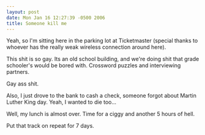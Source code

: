 ```yaml
---
layout: post
date: Mon Jan 16 12:27:39 -0500 2006
title: Someone kill me
---
```


Yeah, so I'm sitting here in the parking lot at Ticketmaster (special thanks
to whoever has the really weak wireless connection around here).

This shit is so gay.  Its an old school building, and we're doing shit that
grade schooler's would be bored with.  Crossword puzzles and interviewing
partners.

Gay ass shit.

Also, I just drove to the bank to cash a check, someone forgot about Martin
Luther King day.  Yeah, I wanted to die too...

Well, my lunch is almost over.  Time for a ciggy and another 5 hours of hell.

Put that track on repeat for 7 days.
